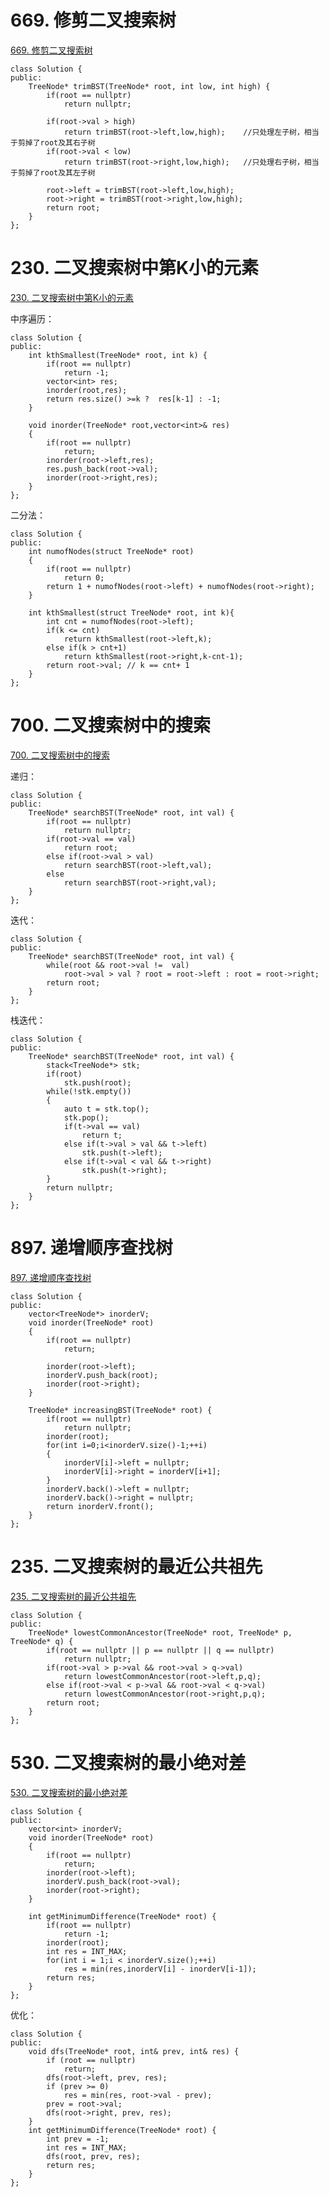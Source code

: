 # 669. 修剪二叉搜索树

[669. 修剪二叉搜索树](https://leetcode-cn.com/problems/trim-a-binary-search-tree/)

```
class Solution {
public:
    TreeNode* trimBST(TreeNode* root, int low, int high) {
        if(root == nullptr)
            return nullptr;
        
        if(root->val > high)
            return trimBST(root->left,low,high);    //只处理左子树，相当于剪掉了root及其右子树
        if(root->val < low)
            return trimBST(root->right,low,high);   //只处理右子树，相当于剪掉了root及其左子树
        
        root->left = trimBST(root->left,low,high);
        root->right = trimBST(root->right,low,high);
        return root;
    }
};
```

# 230. 二叉搜索树中第K小的元素

[230. 二叉搜索树中第K小的元素](https://leetcode-cn.com/problems/kth-smallest-element-in-a-bst/)

中序遍历：

```
class Solution {
public:
    int kthSmallest(TreeNode* root, int k) {
        if(root == nullptr)
            return -1;
		vector<int> res;
		inorder(root,res);
        return res.size() >=k ?  res[k-1] : -1;		 
    }
	
	void inorder(TreeNode* root,vector<int>& res)
	{
		if(root == nullptr)
			return;
		inorder(root->left,res);
		res.push_back(root->val);
		inorder(root->right,res);
	}
};
```

二分法：

```
class Solution {
public:
    int numofNodes(struct TreeNode* root)
    {
        if(root == nullptr) 
            return 0;
        return 1 + numofNodes(root->left) + numofNodes(root->right);
    }

    int kthSmallest(struct TreeNode* root, int k){
        int cnt = numofNodes(root->left);
        if(k <= cnt) 
            return kthSmallest(root->left,k);
        else if(k > cnt+1) 
            return kthSmallest(root->right,k-cnt-1);
        return root->val; // k == cnt+ 1
    }
};
```

# 700. 二叉搜索树中的搜索

[700. 二叉搜索树中的搜索](https://leetcode-cn.com/problems/search-in-a-binary-search-tree/)

递归：

```
class Solution {
public:
    TreeNode* searchBST(TreeNode* root, int val) {
		if(root == nullptr)
			return nullptr;
		if(root->val == val)
			return root;
		else if(root->val > val)
			return searchBST(root->left,val);
		else
			return searchBST(root->right,val);
    }
};
```

迭代：

```
class Solution {
public:
    TreeNode* searchBST(TreeNode* root, int val) {
        while(root && root->val !=  val)
            root->val > val ? root = root->left : root = root->right;
        return root;
    }
};
```

栈迭代：

```
class Solution {
public:
    TreeNode* searchBST(TreeNode* root, int val) {
        stack<TreeNode*> stk;
        if(root)
            stk.push(root);
        while(!stk.empty())
        {
            auto t = stk.top();
            stk.pop();
            if(t->val == val)
                return t;
            else if(t->val > val && t->left)
                stk.push(t->left);
            else if(t->val < val && t->right)  
                stk.push(t->right);
        }
        return nullptr;
    }
};
```

# 897. 递增顺序查找树

[897. 递增顺序查找树](https://leetcode-cn.com/problems/increasing-order-search-tree/)

```
class Solution {
public:
	vector<TreeNode*> inorderV;
	void inorder(TreeNode* root)
	{
		if(root == nullptr)
			return;
		
		inorder(root->left);
		inorderV.push_back(root);
		inorder(root->right);
	}
	
    TreeNode* increasingBST(TreeNode* root) {
        if(root == nullptr)
			return nullptr;
		inorder(root);	
		for(int i=0;i<inorderV.size()-1;++i)
		{
			inorderV[i]->left = nullptr;
			inorderV[i]->right = inorderV[i+1];
		}
		inorderV.back()->left = nullptr;
		inorderV.back()->right = nullptr;
        return inorderV.front();
    }
};
```

# 235. 二叉搜索树的最近公共祖先

[235. 二叉搜索树的最近公共祖先](https://leetcode-cn.com/problems/lowest-common-ancestor-of-a-binary-search-tree/)

```
class Solution {
public:
    TreeNode* lowestCommonAncestor(TreeNode* root, TreeNode* p, TreeNode* q) {
        if(root == nullptr || p == nullptr || q == nullptr)
			return nullptr;
		if(root->val > p->val && root->val > q->val)
			return lowestCommonAncestor(root->left,p,q);
		else if(root->val < p->val && root->val < q->val)
			return lowestCommonAncestor(root->right,p,q);
		return root;
    }
};
```

# 530. 二叉搜索树的最小绝对差

[530. 二叉搜索树的最小绝对差](https://leetcode-cn.com/problems/minimum-absolute-difference-in-bst/)

```
class Solution {
public:
	vector<int> inorderV;
	void inorder(TreeNode* root)
	{
		if(root == nullptr)
			return;
		inorder(root->left);
		inorderV.push_back(root->val);
		inorder(root->right);
	}
	
    int getMinimumDifference(TreeNode* root) {
		if(root == nullptr)
			return -1;
		inorder(root);		
        int res = INT_MAX;
        for(int i = 1;i < inorderV.size();++i)
            res = min(res,inorderV[i] - inorderV[i-1]);
		return res;
    }
};
```

优化：

```
class Solution {
public:
    void dfs(TreeNode* root, int& prev, int& res) {
        if (root == nullptr) 
            return;
        dfs(root->left, prev, res);
        if (prev >= 0) 
            res = min(res, root->val - prev);
        prev = root->val;
        dfs(root->right, prev, res);
    }
    int getMinimumDifference(TreeNode* root) {
        int prev = -1;
        int res = INT_MAX;
        dfs(root, prev, res);
        return res;
    }
};
```

